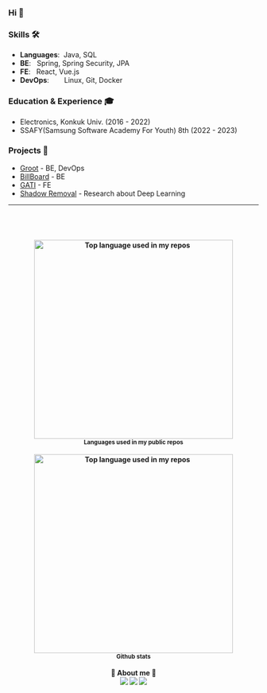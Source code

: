### Hi 👋

### Skills 🛠️
- **Languages**:&nbsp;                         Java, SQL
- **BE**: &nbsp; Spring, Spring Security, JPA
- **FE**: &nbsp; React, Vue.js
- **DevOps**:    &nbsp;&nbsp;&nbsp;&nbsp;      Linux, Git, Docker

### Education & Experience 🎓
- Electronics, Konkuk Univ. (2016 - 2022)
- SSAFY(Samsung Software Academy For Youth) 8th (2022 - 2023)

### Projects 🐾
- [Groot](https://github.com/bkkmw/Groot) - BE, DevOps
- [BillBoard](https://github.com/bkkmw/BillBOard) - BE
- [GATI](https://github.com/bkkmw/GATI) - FE
- [Shadow Removal](https://github.com/bkkmw/SR_via_Attention_Mechanism_and_Recurrent_Network) - Research about Deep Learning

---

<h4 align="center">
<br><br/>
<br/>
<img width="400px" src="https://github-readme-stats.vercel.app/api/top-langs/?username=bkkmw&layout=compact&hide_title=1&card_width=300" alt="Top language used in my repos" />
<br/>
<small>Languages used in my public repos</small>
<br/><br/>
<img width="400px" src="https://github-readme-stats.vercel.app/api?username=bkkmw&show_icons=true&theme=dark" alt="Top language used in my repos" />
<br/>
<small>Github stats</small>
<br/><br/>
👋 About me 👋
<br/>
<a href="https://bkkmw.tistory.com/"><img src="https://img.shields.io/badge/Weird Blog-F15833?style=flat-square&logo=Tistory&logoColor=white"/></a>
<img src="https://img.shields.io/badge/roboticts49@naver.com-03C75A?style=flat-square&logo=Naver&logoColor=white"/> 
<a href="https://www.instagram.com/bkkmw/"><img src="https://img.shields.io/badge/instagram-F1C2FF.svg?logo=instagram&logoColor=pupple&style=flat&link=https://www.instagram.com/bae.3007/"/></a>

